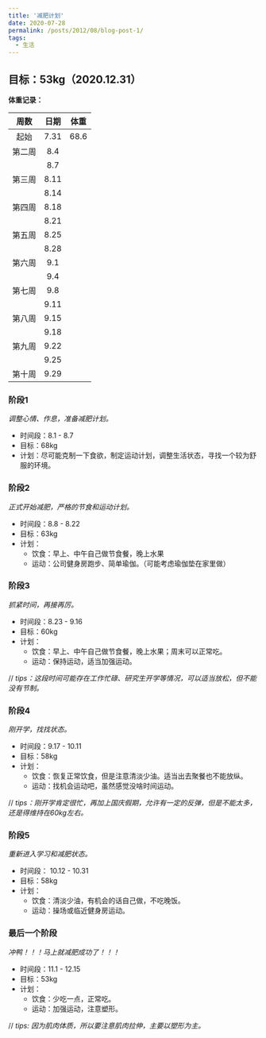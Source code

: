 ```yaml
---
title: '减肥计划'
date: 2020-07-28
permalink: /posts/2012/08/blog-post-1/
tags:
  - 生活
---
```




## 目标：53kg（2020.12.31）

**体重记录：** 

|  周数  | 日期 | 体重 |
| :----: | :--: | :--: |
|  起始  | 7.31 | 68.6 |
| 第二周 | 8.4  |      |
|        | 8.7  |      |
| 第三周 | 8.11 |      |
|        | 8.14 |      |
| 第四周 | 8.18 |      |
|        | 8.21 |      |
| 第五周 | 8.25 |      |
|        | 8.28 |      |
| 第六周 | 9.1  |      |
|        | 9.4  |      |
| 第七周 | 9.8  |      |
|        | 9.11 |      |
| 第八周 | 9.15 |      |
|        | 9.18 |      |
| 第九周 | 9.22 |      |
|        | 9.25 |      |
| 第十周 | 9.29 |      |



### 阶段1

*调整心情、作息，准备减肥计划。*

- 时间段：8.1 - 8.7
- 目标：68kg
- 计划：尽可能克制一下食欲，制定运动计划，调整生活状态，寻找一个较为舒服的环境。



### 阶段2

*正式开始减肥，严格的节食和运动计划。*

- 时间段：8.8 - 8.22
- 目标：63kg
- 计划：
  - 饮食：早上、中午自己做节食餐，晚上水果
  - 运动：公司健身房跑步、简单瑜伽。（可能考虑瑜伽垫在家里做）



### 阶段3

*抓紧时间，再接再厉。*

- 时间段：8.23 - 9.16
- 目标：60kg
- 计划：
  - 饮食：早上、中午自己做节食餐，晚上水果；周末可以正常吃。
  - 运动：保持运动，适当加强运动。

// *tips：这段时间可能存在工作忙碌、研究生开学等情况，可以适当放松，但不能没有节制。*



### 阶段4

*刚开学，找找状态。*

- 时间段：9.17 - 10.11
- 目标：58kg
- 计划：
  - 饮食：恢复正常饮食，但是注意清淡少油。适当出去聚餐也不能放纵。
  - 运动：找机会运动吧，虽然感觉没啥时间运动。

// *tips：刚开学肯定很忙，再加上国庆假期，允许有一定的反弹，但是不能太多，还是得维持在60kg左右。*



### 阶段5

*重新进入学习和减肥状态。*

- 时间段： 10.12 - 10.31
- 目标：58kg
- 计划：
  - 饮食：清淡少油，有机会的话自己做，不吃晚饭。
  - 运动：操场或临近健身房运动。



### 最后一个阶段

*冲鸭！！！马上就减肥成功了！！！*

- 时间段：11.1 - 12.15
- 目标：53kg
- 计划：
  - 饮食：少吃一点，正常吃。
  - 运动：加强运动，注意塑形。

// *tips: 因为肌肉体质，所以要注意肌肉拉伸，主要以塑形为主。*


